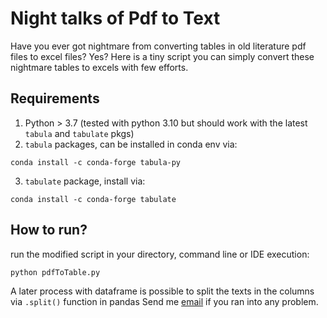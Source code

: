 # Night talks of Pdf to Text
Have you ever got nightmare from converting tables in old literature pdf files to excel files? Yes? Here is a tiny script you can simply convert these nightmare tables to excels with few efforts.

## Requirements 

1. Python > 3.7 (tested with python 3.10 but should work with the latest `tabula` and `tabulate` pkgs)
2. `tabula` packages, can be installed in conda env via:

```
conda install -c conda-forge tabula-py
```

3. `tabulate` package, install via:

```
conda install -c conda-forge tabulate
```

## How to run?

run the modified script in your directory, command line or IDE execution:

```
python pdfToTable.py
```

A later process with dataframe is possible to split the texts in the columns via `.split()` function in pandas
Send me [email](yishen.zhang@kuleuven.be) if you ran into any problem.